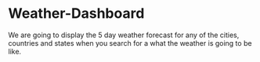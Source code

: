 # Weather-Dashboard
We are going to display the 5 day weather forecast for any of the cities, countries and states when you search for a what the weather is going to be like.
